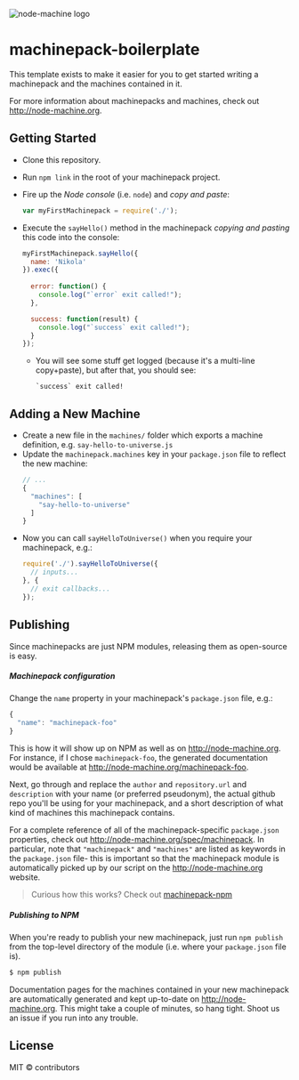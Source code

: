 ![node-machine logo](http://node-machine.org/images/machine-anthropomorph-for-white-bg.png)
# machinepack-boilerplate

This template exists to make it easier for you to get started writing a machinepack and the machines contained in it.

For more information about machinepacks and machines, check out http://node-machine.org.

## Getting Started

- Clone this repository.
- Run `npm link` in the root of your machinepack project.
- Fire up the _Node console_ (i.e. `node`) and _copy and paste_: 
  ```javascript
  var myFirstMachinepack = require('./');
  ```

- Execute the `sayHello()` method in the machinepack _copying and pasting_ this code into the console:
  ```javascript
  myFirstMachinepack.sayHello({
    name: 'Nikola'
  }).exec({ 
    
    error: function() { 
      console.log("`error` exit called!");
    }, 
  
    success: function(result) { 
      console.log("`success` exit called!"); 
    } 
  });
  ```

  - You will see some stuff get logged (because it's a multi-line copy+paste), but after that, you should see:
    ```
    `success` exit called!
    ```


## Adding a New Machine
- Create a new file in the `machines/` folder which exports a machine definition, e.g. `say-hello-to-universe.js`
- Update the `machinepack.machines` key in your `package.json` file to reflect the new machine:
  ```javascript
  // ...
  {
    "machines": [
      "say-hello-to-universe"
    ]
  }
  ```
- Now you can call `sayHelloToUniverse()` when you require your machinepack, e.g.:
  ```javascript
  require('./').sayHelloToUniverse({
    // inputs...
  }, {
    // exit callbacks...
  });
  ```


## Publishing

Since machinepacks are just NPM modules, releasing them as open-source is easy.

##### Machinepack configuration
Change the `name` property in your machinepack's `package.json` file, e.g.:
```javascript
{
  "name": "machinepack-foo"
}
```
This is how it will show up on NPM as well as on http://node-machine.org.  For instance, if I chose `machinepack-foo`, the generated documentation would be available at http://node-machine.org/machinepack-foo.

Next, go through and replace the `author` and `repository.url` and `description` with your name (or preferred pseudonym), the actual github repo you'll be using for your machinepack, and a short description of what kind of machines this machinepack contains.

For a complete reference of all of the machinepack-specific `package.json` properties, check out http://node-machine.org/spec/machinepack.  In particular,  note that `"machinepack"` and `"machines"` are listed as keywords in the `package.json` file- this is important so that the machinepack module is automatically picked up by our script on the http://node-machine.org website.

> Curious how this works?  Check out [machinepack-npm](http://github.com/mikermcneil/machinepack-npm)


##### Publishing to NPM
When you're ready to publish your new machinepack, just run `npm publish` from the top-level directory of the module (i.e. where your `package.json` file is).

```bash
$ npm publish
```

Documentation pages for the machines contained in your new machinepack are automatically generated and kept up-to-date on http://node-machine.org.  This might take a couple of minutes, so hang tight.  Shoot us an issue if you run into any trouble.



## License

MIT &copy; contributors



